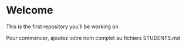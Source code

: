 # Welcome
This is the first repository you'll be working on

Pour commencer, ajoutez votre nom complet au fichiers STUDENTS.md
